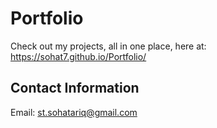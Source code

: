 # Portfolio
Check out my projects, all in one place, here at:
https://sohat7.github.io/Portfolio/ 





## Contact Information
Email: st.sohatariq@gmail.com

